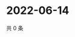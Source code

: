 # 2022-06-14

共 0 条

<!-- BEGIN WEIBO -->
<!-- 最后更新时间 Tue Jun 14 2022 17:01:10 GMT+0800 (China Standard Time) -->

<!-- END WEIBO -->
